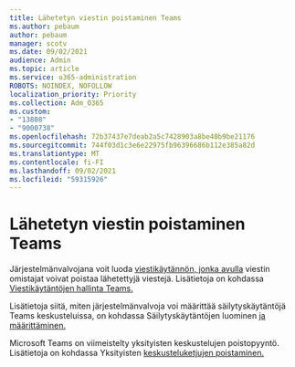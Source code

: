 ```yaml
---
title: Lähetetyn viestin poistaminen Teams
ms.author: pebaum
author: pebaum
manager: scotv
ms.date: 09/02/2021
audience: Admin
ms.topic: article
ms.service: o365-administration
ROBOTS: NOINDEX, NOFOLLOW
localization_priority: Priority
ms.collection: Adm_O365
ms.custom:
- "13808"
- "9000738"
ms.openlocfilehash: 72b37437e7deab2a5c7428903a8be40b9be21176
ms.sourcegitcommit: 744f03d1c3e6e22975fb96396686b112e385a82d
ms.translationtype: MT
ms.contentlocale: fi-FI
ms.lasthandoff: 09/02/2021
ms.locfileid: "59315926"
---
```

# <a name="delete-a-sent-message-in-teams"></a>Lähetetyn viestin poistaminen Teams

Järjestelmänvalvojana voit luoda [viestikäytännön, jonka avulla](https://admin.teams.microsoft.com/policies/messaging) viestin omistajat voivat poistaa lähetettyjä viestejä. Lisätietoja on kohdassa [Viestikäytäntöjen hallinta Teams.](https://docs.microsoft.com/microsoftteams/messaging-policies-in-teams)

Lisätietoja siitä, miten järjestelmänvalvoja voi määrittää säilytyskäytäntöjä Teams keskusteluissa, on kohdassa Säilytyskäytäntöjen luominen [ja määrittäminen.](https://docs.microsoft.com/microsoft-365/compliance/create-retention-policies) 

Microsoft Teams on viimeistelty yksityisten keskustelujen poistopyyntö. Lisätietoja on kohdassa Yksityisten [keskusteluketjujen poistaminen.](https://microsoftteams.uservoice.com/forums/555103-public/suggestions/33535006-delete-private-chat-threads)